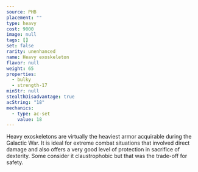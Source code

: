 ```yaml
---
source: PHB
placement: ""
type: heavy
cost: 9000
image: null
tags: []
set: false
rarity: unenhanced
name: Heavy exoskeleton
flavor: null
weight: 65
properties:
  - bulky
  - strength-17
minStr: null
stealthDisadvantage: true
acString: "18"
mechanics:
  - type: ac-set
    value: 18
---
```

Heavy exoskeletons are virtually the heaviest armor acquirable during the Galactic War. It is ideal for extreme combat situations that involved direct damage and also offers a very good level of protection in sacrifice of dexterity. Some consider it claustrophobic but that was the trade-off for safety.